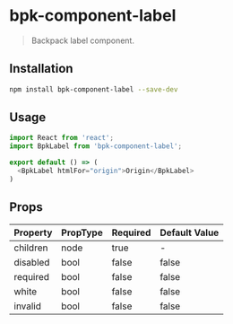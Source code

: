 # bpk-component-label

> Backpack label component.

## Installation

```sh
npm install bpk-component-label --save-dev
```

## Usage

```js
import React from 'react';
import BpkLabel from 'bpk-component-label';

export default () => (
  <BpkLabel htmlFor="origin">Origin</BpkLabel>
)
```

## Props

| Property  | PropType | Required | Default Value |
| --------- | -------- | -------- | ------------- |
| children  | node     | true     | -             |
| disabled  | bool     | false    | false         |
| required  | bool     | false    | false         |
| white     | bool     | false    | false         |
| invalid   | bool     | false    | false         |
